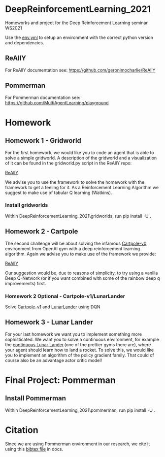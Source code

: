 # DeepReinforcementLearning_2021
Homeworks and project for the Deep Reinforcement Learning seminar WS2021

Use the [env.yml](../master/env.yml) to setup an environment with the correct python version and dependencies.

## ReAllY
For ReAllY documentation see: https://github.com/geronimocharlie/ReAllY

## Pommerman
For Pommerman documentation see: https://github.com/MultiAgentLearning/playground

# Homework

## Homework 1 - Gridworld

For the first homework, we would like you to code an agent that is able to solve a simple gridworld.
A description of the gridworld and a visualization of it can be found in the gridworld.py script in the ReAllY repo:

[ReAllY](https://github.com/geronimocharlie/ReAllY)

We advise you to use the framework to solve the homework with the framework to get a feeling for it. As a Reinforcement Learning Algorithm we suggest to make use of tabular Q learning (Watkins).

### Install gridworlds

Within DeepReinforcementLearning_2021\gridworlds, run 
pip install -U .

## Homework 2 - Cartpole
The second challenge will be about solving the infamous [Cartpole-v0](https://gym.openai.com/envs/CartPole-v0/) environment from OpenAI gym with a deep reinforcement learning algorithm. Again we advise you to make use of the framework we provide: 

[ReAllY](https://github.com/geronimocharlie/ReAllY)

Our suggestion would be, due to reasons of simplicity, to try using a vanilla Deep Q-Network (or if you want combined with some of the rainbow deep q improvements) first.

### Homework 2 Optional - Cartpole-v1/LunarLander
Solve [Cartpole-v1](https://gym.openai.com/envs/CartPole-v1/) and [LunarLander](https://gym.openai.com/envs/LunarLander-v2/) using DQN

## Homework 3 - Lunar Lander
For your last homework we want you to implement something more sophisticated.
We want you to solve a continuous environment, for example the [continuous Lunar Lander](https://gym.openai.com/envs/LunarLanderContinuous-v2/) (one of the prettier gyms there are), where your agent should learn how to land a rocket. To solve this, we would like you to implement an algorithm of the policy gradient family. That could of course also be an advantage actor critic model!


# Final Project: Pommerman

## Install Pommerman
Within DeepReinforcementLearning_2021\pommerman, run 
pip install -U .



# Citation
Since we are using Pommerman environment in our research, we cite it using this [bibtex file](../master/pommerman/docs/pommerman.bib) in docs.